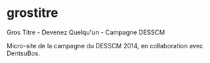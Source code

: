 grostitre
=========

Gros Titre - Devenez Quelqu'un - Campagne DESSCM

Micro-site de la campagne du DESSCM 2014, en collaboration avec DentsuBos.
